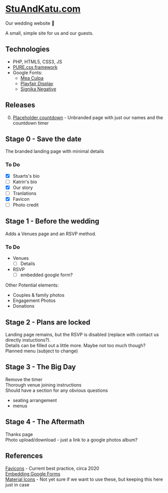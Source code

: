# [StuAndKatu.com](https://stuandkatu.com)

Our wedding website 💍

A small, simple site for us and our guests.

## Technologies

- PHP, HTML5, CSS3, JS
- [PURE.css framework](https://purecss.io/)
- Google Fonts:
	- [Mea Culpa](https://fonts.google.com/specimen/Mea+Culpa)
    - [Playfair Display](https://fonts.google.com/specimen/Playfair+Display)
    - [Signika Negative](https://fonts.google.com/specimen/Signika+Negative)

## Releases

0. [Placeholder countdown](https://github.com/solpyro/wedding/releases/tag/0.1.2) - Unbranded page with just our names and the countdown timer

## Stage 0 - Save the date

The branded landing page with minimal details

### To Do

- [x] Stuarts's bio
- [ ] Katrin's bio
- [x] Our story
- [ ] Tranlations
- [x] Favicon
- [ ] Photo credit

## Stage 1 - Before the wedding

Adds a Venues page and an RSVP method.

### To Do

- Venues
    - [ ] Details
- RSVP
    - [ ] embedded google form?

Other Potential elements:
- Couples & family photos
- Engagement Photos
- Donations

## Stage 2 - Plans are locked

Landing page remains, but the RSVP is disabled (replace with contact us directly instuctions?).  
Details can be filled out a little more. Maybe not too much though?  
Planned menu (subject to change)  

## Stage 3 - The Big Day

Remove the timer  
Thorough venue joining instructions  
Should have a section for any obvious questions  

- seating arrangement
- menus

## Stage 4 - The Aftermath

Thanks page  
Photo upload/download - just a link to a google photos album?

## References

[Favicons](https://www.codegrepper.com/code-examples/html/meta+icon+html) - Current best practice, circa 2020  
[Embedding Google Forms](https://paperform.co/blog/embed-google-form/)  
[Material Icons](https://developers.google.com/fonts/docs/material_icons#setup_method_1_using_via_google_fonts) - Not yet sure if we want to use these, but keeping this here just in case  
